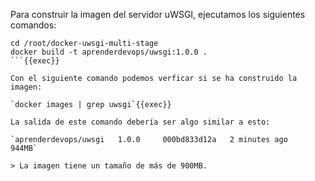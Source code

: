 Para construir la imagen del servidor uWSGI, ejecutamos los siguientes comandos:

```
cd /root/docker-uwsgi-multi-stage
docker build -t aprenderdevops/uwsgi:1.0.0 .
```{{exec}}

Con el siguiente comando podemos verficar si se ha construido la imagen:

`docker images | grep uwsgi`{{exec}}

La salida de este comando debería ser algo similar a esto:

`aprenderdevops/uwsgi   1.0.0     000bd833d12a   2 minutes ago   944MB`

> La imagen tiene un tamaño de más de 900MB.